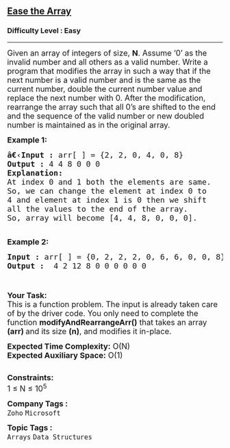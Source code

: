 <h2><a href="https://www.geeksforgeeks.org/problems/ease-the-array0633/1?page=4&category=Arrays&difficulty=Easy&sortBy=submissions">Ease the Array</a></h2><h3>Difficulty Level : Easy</h3><hr><div class="problems_problem_content__Xm_eO"><p><span style="font-size:18px">Given an array of integers of size, <strong>N</strong>. Assume ‘0’ as the invalid number and all others as a valid number. Write a program that modifies the array in such a way that if the next number is a valid number and is the same as the current number, double the current number value and replace the next number with 0. After the modification, rearrange the array such that all 0’s are shifted to the end and the sequence of the valid number or new doubled number is maintained as in the original array.</span></p>

<p><span style="font-size:18px"><strong>Example 1:</strong></span></p>

<pre><span style="font-size:18px"><strong>â€‹Input :</strong> arr[ ] = {2, 2, 0, 4, 0, 8}
<strong>Output :</strong> 4 4 8 0 0 0
<strong>Explanation:
</strong>At index 0 and 1 both the elements are same.
So, we can change the element at index 0 to 
4 and element at index 1 is 0 then we shift 
all the values to the end of the array. 
So, array will become [4, 4, 8, 0, 0, 0].

</span></pre>

<p><span style="font-size:18px"><strong>Example 2:</strong></span></p>

<pre><span style="font-size:18px"><strong>Input :</strong> arr[ ] = {0, 2, 2, 2, 0, 6, 6, 0, 0, 8}<strong>
Output :</strong>  4 2 12 8 0 0 0 0 0 0</span></pre>

<p><br>
<br>
<span style="font-size:18px"><strong>Your Task:</strong><br>
This is a function problem. The input is already taken care of by the driver code. You only need to complete the function <strong>modifyAndRearrangeArr()</strong> that takes an array <strong>(arr) </strong>and its size&nbsp;<strong>(n)</strong>, and modifies it in-place.</span></p>

<p><span style="font-size:18px"><strong>Expected Time Complexity:</strong>&nbsp;O(N)<br>
<strong>Expected Auxiliary Space:</strong>&nbsp;O(1)</span></p>

<p><br>
<span style="font-size:18px"><strong>Constraints:</strong><br>
1 ≤ N ≤ 10<sup>5</sup></span></p>
</div><p><span style=font-size:18px><strong>Company Tags : </strong><br><code>Zoho</code>&nbsp;<code>Microsoft</code>&nbsp;<br><p><span style=font-size:18px><strong>Topic Tags : </strong><br><code>Arrays</code>&nbsp;<code>Data Structures</code>&nbsp;